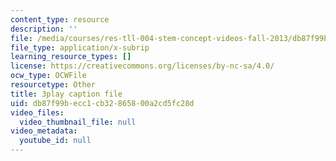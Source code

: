 ```yaml
---
content_type: resource
description: ''
file: /media/courses/res-tll-004-stem-concept-videos-fall-2013/db87f99becc1cb32865800a2cd5fc28d_mDvty90jENM.srt
file_type: application/x-subrip
learning_resource_types: []
license: https://creativecommons.org/licenses/by-nc-sa/4.0/
ocw_type: OCWFile
resourcetype: Other
title: 3play caption file
uid: db87f99b-ecc1-cb32-8658-00a2cd5fc28d
video_files:
  video_thumbnail_file: null
video_metadata:
  youtube_id: null
---
```

